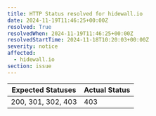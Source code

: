 ```yaml
---
title: HTTP Status resolved for hidewall.io
date: 2024-11-19T11:46:25+00:00Z
resolved: True
resolvedWhen: 2024-11-19T11:46:25+00:00Z
resolvedStartTime: 2024-11-18T10:20:03+00:00Z
severity: notice
affected:
  - hidewall.io
section: issue
---
```


| Expected Statuses | Actual Status  |
|-------------------|----------------|
| 200, 301, 302, 403 | 403 |
